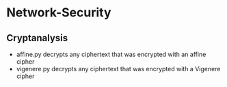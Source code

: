 # Network-Security

## Cryptanalysis

* affine.py decrypts any ciphertext that was encrypted with an affine cipher
* vigenere.py decrypts any ciphertext that was encrypted with a Vigenere cipher

